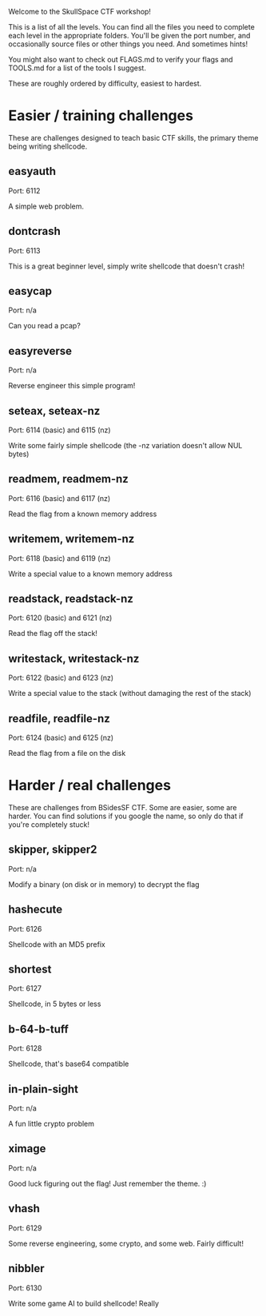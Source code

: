 Welcome to the SkullSpace CTF workshop!

This is a list of all the levels. You can find all the files you need to complete each level in the appropriate folders. You'll be given the port number, and occasionally source files or other things you need. And sometimes hints!

You might also want to check out FLAGS.md to verify your flags and TOOLS.md for a list of the tools I suggest.

These are roughly ordered by difficulty, easiest to hardest.

# Easier / training challenges

These are challenges designed to teach basic CTF skills, the primary theme being writing shellcode.

## easyauth

Port: 6112

A simple web problem.

## dontcrash

Port: 6113

This is a great beginner level, simply write shellcode that doesn't crash!

## easycap

Port: n/a

Can you read a pcap?

## easyreverse

Port: n/a

Reverse engineer this simple program!

## seteax, seteax-nz

Port: 6114 (basic) and 6115 (nz)

Write some fairly simple shellcode (the -nz variation doesn't allow NUL bytes)

## readmem, readmem-nz

Port: 6116 (basic) and 6117 (nz)

Read the flag from a known memory address

## writemem, writemem-nz

Port: 6118 (basic) and 6119 (nz)

Write a special value to a known memory address

## readstack, readstack-nz

Port: 6120 (basic) and 6121 (nz)

Read the flag off the stack!

## writestack, writestack-nz

Port: 6122 (basic) and 6123 (nz)

Write a special value to the stack (without damaging the rest of the stack)

## readfile, readfile-nz

Port: 6124 (basic) and 6125 (nz)

Read the flag from a file on the disk

# Harder / real challenges

These are challenges from BSidesSF CTF. Some are easier, some are harder. You can find solutions if you google the name, so only do that if you're completely stuck!

## skipper, skipper2

Port: n/a

Modify a binary (on disk or in memory) to decrypt the flag

## hashecute

Port: 6126

Shellcode with an MD5 prefix

## shortest

Port: 6127

Shellcode, in 5 bytes or less

## b-64-b-tuff

Port: 6128

Shellcode, that's base64 compatible

## in-plain-sight

Port: n/a

A fun little crypto problem

## ximage

Port: n/a

Good luck figuring out the flag! Just remember the theme. :)

## vhash

Port: 6129

Some reverse engineering, some crypto, and some web. Fairly difficult!

## nibbler

Port: 6130

Write some game AI to build shellcode! Really
